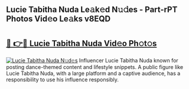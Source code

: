 ## Lucie Tabitha Nuda Le𝚊k𝚎d N𝚞𝚍es - Part-rPT Photos Vid𝚎o Le𝚊ks v8EQD

# <h2><a href="http://fbd06ex.evod.top/?m=Lucie+Tabitha+Nuda">🔗 👉🔴 Lucie Tabitha Nuda Vid𝚎o Ph𝚘t𝚘s</a></h2>

[![Lucie Tabitha Nuda N𝚞d𝚎s](https://i.imgur.com/8V9OHl7.gif)](http://fbd06ex.evod.top/?m=Lucie+Tabitha+Nuda)
Influencer Lucie Tabitha Nuda known for posting dance-themed content and lifestyle snippets. A public figure like Lucie Tabitha Nuda, with a large platform and a captive audience, has a responsibility to use his influence responsibly. 
